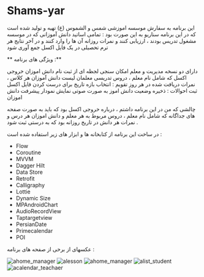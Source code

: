 # Shams-yar

این برنامه به سفارش موسسه اموزشی شمس و الشموس (ع) تهیه و تولید شده است که در این برنامه سناریو به این صورت بود : 
تمامی اساتید دانش آموزانی که در موسسه مشغول تدریس بودند ، ارزیابی کنند و نمرات روزانه آن ها را وارد کنند و در آخر نتایج هر ترم تحصیلی در یک فایل اکسل جمع آوری شود 

** ویژگی های برنامه :**

دارای دو نسخه مدیریت و معلم
امکان سنجی لجظه ای از ثبت نام دانش اموزان
خروجی اکسل  که شامل نام معلم ، دروس تدریسی معلمان لیست دانش آموزان هر کلاس ، نمرات دریافت شده در هر روز
تقویم : انتخاب بازه تاریخ برای درست کردن فایل اکسل 
ثبت احوالات : ذخیره وضعیت دانش اموز به صورت صوتی 
نمایش نمودار پیشرفت دانش اموزان
 

چالشی که من در این برنامه داشتم ، درباره خروجی اکسل بود که باید به صورت صفحه های جداگانه که شامل نام معلم ، دروس مربوط به هر معلم و دانش اموزان هر درس و نمرات هر دانش در تاریخ روزانه بود که به درستی ثبت شود .

در ساخت این برنامه از کتابخانه ها و ابزار های زیر استفاده شده است : 

* Flow
* Coroutine
* MVVM
* Dagger Hilt
* Data Store
* Retrofit
* Calligraphy
* Lottie
* Dynamic Size
* MPAndroidChart
* AudioRecordView
* Taptargetview
* PersianDate
* Primecalendar
* POI

عکسهای از برخی از صفحه های برنامه :

![ahome_manager](https://github.com/user-attachments/assets/370cca76-70ad-4e15-9846-4735fb9cee5e)      ![alesson](https://github.com/user-attachments/assets/a9fd8888-7cce-4ec5-8d3d-7558a7bfd765)    ![ahome_manager](https://github.com/user-attachments/assets/0ac06eb5-54f6-46c2-9edb-48810e6bb982)      ![alist_student](https://github.com/user-attachments/assets/d729bd2a-ad50-4692-8859-ae458702cf39)       ![acalendar_teachaer](https://github.com/user-attachments/assets/72fd3d60-e469-4fa1-a727-83093cf3e479)




